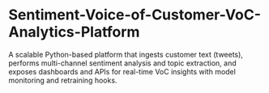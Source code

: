 # Sentiment-Voice-of-Customer-VoC-Analytics-Platform
A scalable Python-based platform that ingests customer text (tweets), performs multi-channel sentiment analysis and topic extraction, and exposes dashboards and APIs for real-time VoC insights with model monitoring and retraining hooks.
